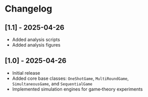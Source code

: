 # Changelog

## [1.1] - 2025-04-26
- Added analysis scripts
- Added analysis figures

## [1.0] - 2025-04-26
- Initial release
- Added core base classes: `OneShotGame`, `MultiRoundGame`, `SimultaneousGame`, and `SequentialGame`
- Implemented simulation engines for game‑theory experiments

